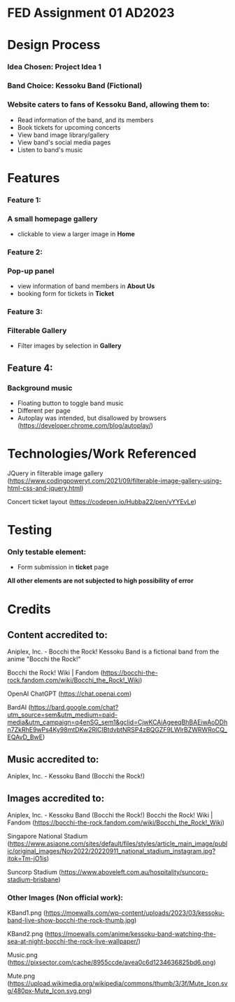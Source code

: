 # FED Assignment 01 AD2023

# Design Process
### Idea Chosen: Project Idea 1
### Band Choice: Kessoku Band (Fictional)

### Website caters to fans of Kessoku Band, allowing them to:
- Read information of the band, and its members
- Book tickets for upcoming concerts
- View band image library/gallery
- View band's social media pages
- Listen to band's music

# Features
### Feature 1:
### A small homepage gallery
- clickable to view a larger image in **Home**

### Feature 2: 
### Pop-up panel
- view information of band members in **About Us**
- booking form for tickets in **Ticket**

### Feature 3: 
### Filterable Gallery
- Filter images by selection in **Gallery**

## Feature 4: 
### Background music
- Floating button to toggle band music
- Different per page
- Autoplay was intended, but disallowed by browsers (https://developer.chrome.com/blog/autoplay/)

# Technologies/Work Referenced
JQuery in filterable image gallery
(https://www.codingpoweryt.com/2021/09/filterable-image-gallery-using-html-css-and-jquery.html)

Concert ticket layout
(https://codepen.io/Hubba22/pen/vYYEvLe)

# Testing
### Only testable element:
- Form submission in **ticket** page

**All other elements are not subjected to high possibility of error**

# Credits
## Content accredited to:
Aniplex, Inc. - Bocchi the Rock!
Kessoku Band is a fictional band from the anime "Bocchi the Rock!"

Bocchi the Rock! Wiki | Fandom 
(https://bocchi-the-rock.fandom.com/wiki/Bocchi_the_Rock!_Wiki)

OpenAI ChatGPT 
(https://chat.openai.com)

BardAI
(https://bard.google.com/chat?utm_source=sem&utm_medium=paid-media&utm_campaign=q4enSG_sem1&gclid=CjwKCAiAgeeqBhBAEiwAoDDhn7ZkRhE9wPs4Ky98mtDKw2RlCIBtdvbtNRSP4zBQGZF9LWlrBZWRWRoCQ_EQAvD_BwE)

## Music accredited to:
Aniplex, Inc. - Kessoku Band (Bocchi the Rock!)

## Images accredited to:
Aniplex, Inc. - Kessoku Band (Bocchi the Rock!)
Bocchi the Rock! Wiki | Fandom 
(https://bocchi-the-rock.fandom.com/wiki/Bocchi_the_Rock!_Wiki)

Singapore National Stadium 
(https://www.asiaone.com/sites/default/files/styles/article_main_image/public/original_images/Nov2022/20220911_national_stadium_instagram.jpg?itok=Tm-jO1is)

Suncorp Stadium 
(https://www.aboveleft.com.au/hospitality/suncorp-stadium-brisbane)

### Other Images (Non official work):
KBand1.png 
(https://moewalls.com/wp-content/uploads/2023/03/kessoku-band-live-show-bocchi-the-rock-thumb.jpg)

KBand2.png 
(https://moewalls.com/anime/kessoku-band-watching-the-sea-at-night-bocchi-the-rock-live-wallpaper/)

Music.png 
(https://pixsector.com/cache/8955ccde/avea0c6d1234636825bd6.png)

Mute.png
(https://upload.wikimedia.org/wikipedia/commons/thumb/3/3f/Mute_Icon.svg/480px-Mute_Icon.svg.png)


